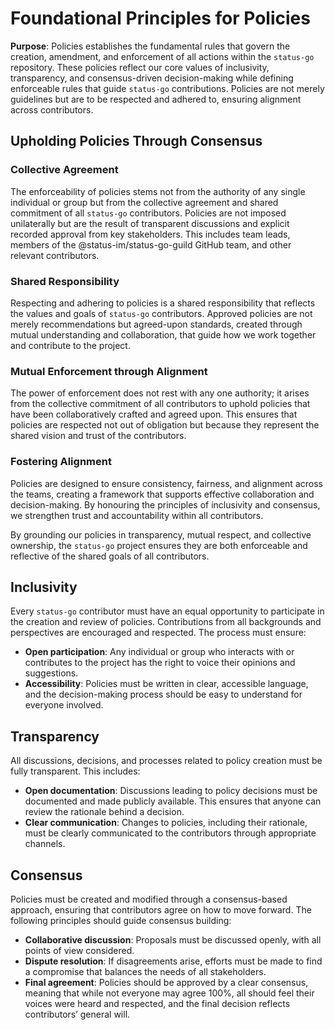 # Foundational Principles for Policies

**Purpose**: Policies establishes the fundamental rules that govern
the creation, amendment, and enforcement of all actions within the
`status-go` repository. These policies reflect our core values of
inclusivity, transparency, and consensus-driven decision-making while
defining enforceable rules that guide `status-go` contributions. Policies
are not merely guidelines but are to be respected and adhered to, ensuring
alignment across contributors.

## Upholding Policies Through Consensus

### Collective Agreement

The enforceability of policies stems not from the authority of any
single individual or group but from the collective agreement and shared
commitment of all `status-go` contributors. Policies are not imposed
unilaterally but are the result of transparent discussions and explicit
recorded approval from key stakeholders. This includes team leads,
members of the @status-im/status-go-guild GitHub team, and other
relevant contributors.

### Shared Responsibility

Respecting and adhering to policies is a shared responsibility
that reflects the values and goals of `status-go` contributors. Approved
policies are not merely recommendations but agreed-upon standards,
created through mutual understanding and collaboration, that guide
how we work together and contribute to the project.

### Mutual Enforcement through Alignment

The power of enforcement does not rest with any one authority; it
arises from the collective commitment of all contributors to uphold
policies that have been collaboratively crafted and agreed upon. This
ensures that policies are respected not out of obligation but because
they represent the shared vision and trust of the contributors.

### Fostering Alignment

Policies are designed to ensure consistency, fairness, and alignment
across the teams, creating a framework that supports effective
collaboration and decision-making. By honouring the principles of
inclusivity and consensus, we strengthen trust and accountability
within all contributors.

By grounding our policies in transparency, mutual respect, and collective
ownership, the `status-go` project ensures they are both enforceable and
reflective of the shared goals of all contributors.

## Inclusivity

Every `status-go` contributor must have an equal opportunity to
participate in the creation and review of policies. Contributions
from all backgrounds and perspectives are encouraged and respected.
The process must ensure:

- **Open participation**: Any individual or group who interacts
with or contributes to the project has the right to voice their
opinions and suggestions.
- **Accessibility**: Policies must be written in clear, accessible
language, and the decision-making process should be easy to understand
for everyone involved.

## Transparency

All discussions, decisions, and processes related to policy creation
must be fully transparent. This includes:

- **Open documentation**: Discussions leading to policy decisions
must be documented and made publicly available. This ensures that
anyone can review the rationale behind a decision.
- **Clear communication**: Changes to policies, including their
rationale, must be clearly communicated to the contributors through
appropriate channels.

## Consensus

Policies must be created and modified through a consensus-based approach,
ensuring that contributors agree on how to move forward. The following
principles should guide consensus building:

- **Collaborative discussion**: Proposals must be discussed openly,
with all points of view considered.
- **Dispute resolution**: If disagreements arise, efforts must be
made to find a compromise that balances the needs of all stakeholders.
- **Final agreement**: Policies should be approved by a clear consensus,
meaning that while not everyone may agree 100%, all should feel their
voices were heard and respected, and the final decision reflects
contributors’ general will.
